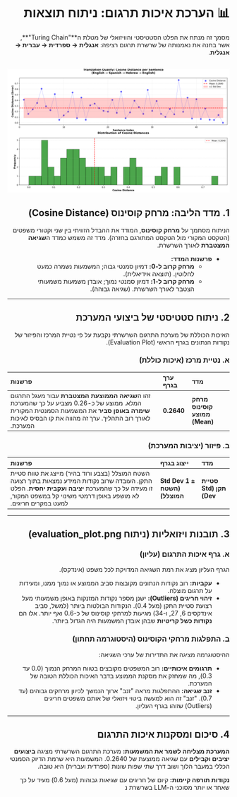 <div dir="rtl">

# 📊 הערכת איכות תרגום: ניתוח תוצאות

מסמך זה מנתח את הפלט הסטטיסטי והוויזואלי של מטלת ה**"Turing Chain"**, אשר בחנה את נאמנותה של שרשרת תרגום רציפה: **אנגלית → ספרדית → עברית → אנגלית**.

![alt text](evaluation_plot.png)
---

## 1. מדד הליבה: מרחק קוסינוס (Cosine Distance)

הניתוח מסתמך על **מרחק קוסינוס**, המודד את ההבדל הזוויתי בין שני וקטורי משפטים (הטקסט המקורי מול הטקסט המתורגם בחזרה). מדד זה משמש כמדד ה**שגיאה המצטברת** לאורך השרשרת.

* **פרשנות המדד:**
    * **מרחק קרוב ל-0:** דמיון סמנטי גבוה; המשמעות נשמרה כמעט לחלוטין. (תוצאה אידיאלית).
    * **מרחק קרוב ל-1:** דמיון סמנטי נמוך; אובדן משמעות משמעותי הצטבר לאורך השרשרת. (שגיאה גבוהה).

---

## 2. ניתוח סטטיסטי של ביצועי המערכת

האיכות הכוללת של מערכת התרגום השרשרתי נקבעת על פי נטיית המרכז והפיזור של נקודות הנתונים בגרף הראשי (Evaluation Plot).

### א. נטיית מרכז (איכות כוללת)

| מדד | ערך בגרף | פרשנות |
| :--- | :--- | :--- |
| **מרחק קוסינוס ממוצע (Mean)** | **0.2640** | זהו ה**שגיאה הממוצעת המצטברת** עבור מעגל התרגום המלא. ממוצע של כ-0.26 מצביע על כך שהמערכת **שימרה באופן סביר** את המשמעות הסמנטית המקורית לאורך רוב התהליך. ערך זה מהווה את קו הבסיס לאיכות המערכת. |

### ב. פיזור (יציבות המערכת)

| מדד | ייצוג בגרף | פרשנות |
| :--- | :--- | :--- |
| **סטיית תקן (Std Dev)** | **± 1 Std Dev (השטח המוצלל)** | השטח המוצלל (בצבע ורוד בהיר) מייצג את טווח סטיית התקן. העובדה שרוב נקודות המידע נמצאות בתוך רצועה זו מעידה על כך שהמערכת **יציבה ועקבית יחסית**. הפלט לא מושפע באופן דרמטי משינוי קל במשפט המקור, למעט במקרים חריגים. |

---

## 3. תובנות ויזואליות (ניתוח **evaluation_plot.png**)

### א. גרף איכות התרגום (עליון)

הגרף העליון מציג את רמת השגיאה המדויקת לכל משפט (אינדקס).

* **עקביות:** רוב נקודות הנתונים מקובצות סביב הממוצע או נמוך ממנו, ומעידות על תרגום מוצלח.
* **זיהוי חריגים (Outliers):** ישנן מספר נקודות המזנקות באופן משמעותי מעל רצועת סטיית התקן (מעל 0.4). הנקודות הבולטות ביותר (למשל, סביב אינדקסים 6, 27, ו-34) מגיעות למרחקי קוסינוס של כ-0.6 ואף יותר. אלו הם **נקודות כשל קריטיות** שבהן אובדן המשמעות היה הגדול ביותר.

### ב. התפלגות מרחקי הקוסינוס (היסטוגרמה תחתון)

ההיסטוגרמה מציגה את התדירות של ערכי השגיאה:

* **תרגומים איכותיים:** רוב המשפטים מקובצים בטווח המרחק הנמוך (0.0 עד 0.3), מה שמחזק את מסקנת הממוצע בדבר האיכות הכוללת הטובה של המערכת.
* **זנב שגיאה:** ההתפלגות מראה "זנב" ארוך הנמשך לכיוון מרחקים גבוהים (עד 0.7). "זנב" זה הוא למעשה ביטוי ויזואלי של אותם משפטים חריגים (Outliers) שזוהו בגרף העליון.

---

## 4. סיכום ומסקנות איכות התרגום

**המערכת מצליחה לשמר את המשמעות:** מערכת התרגום השרשרתי מציגה **ביצועים יציבים וקבילים** עם שגיאה ממוצעת של 0.2640. המשמעות היא שרמת הדיוק הסמנטי הכללי במעבר הלוך ושוב דרך שתי שפות שונות (ספרדית ועברית) היא טובה.

**נקודות תורפה קיימות:** קיום של חריגים עם שגיאות גבוהות (מעל 0.6) מעיד על כך שאחד או יותר מסוכני ה-LLM בשרשרת נ